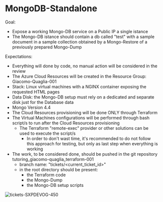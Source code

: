 # MongoDB-Standalone

Goal:
- Expose a working Mongo-DB service on a Public IP a single istance
- The Mongo-DB istance should contain a db called "test" with a sample document in a sample collection obtained by a Mongo-Restore of a previously prepared Mongo-Dump

Expectations:
- Everything will done by code, no manual action will be considered in the review
- The Azure Cloud Resources will be created in the Resource Group: Giacomo-Quaglia-001
- Stack: Linux virtual machines with a NGINX container exposing the requested HTML pages
- Data Disk: the Mongo-DB setup must rely on a dedicated and separate disk just for the Database data
- Mongo Version 4.4
- The Cloud Resources provisioning will be done ONLY through Terraform
- The Virtual Machines configurations will be performed through bash script/s to run after the Cloud Resources provisioning
  - The Terraform "remote-exec" provider or other solutions can be used to execute the script/s
    - In order to don't wast time, it's recommended to do not follow this approach for testing, but only as last step when everything is working
- The work, to be considered done, should be pushed in the git repository tutoring_giacomo-quaglia_terraform-001
  - branch name: "tickets/<current_ticket_id>"
  - in the root directory should be present:
    - the Terraform code
    - the Mongo-Dump
    - the Mongo-DB setup scripts

![tickets-SXPDEVOG-450](https://github.com/giacomoquaglia11/mongodb-standalone/assets/153645847/cc2abd8f-14c7-44f6-b292-a69d2610420c)

